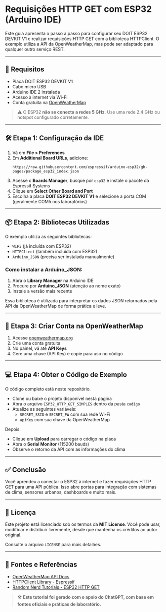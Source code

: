 # **Requisições HTTP GET com ESP32 (Arduino IDE)**

Este guia apresenta o passo a passo para configurar seu DOIT ESP32 DEVKIT V1 e realizar requisições HTTP GET com a biblioteca HTTPClient. O exemplo utiliza a API da OpenWeatherMap, mas pode ser adaptado para qualquer outro serviço REST.

---

## 🧰 Requisitos

- Placa DOIT ESP32 DEVKIT V1
- Cabo micro USB
- Arduino IDE 2 instalada
- Acesso à internet via Wi-Fi
- Conta gratuita na [OpenWeatherMap](https://openweathermap.org/api)

> ⚠️ O ESP32 **não se conecta a redes 5 GHz**. Use uma rede 2.4 GHz ou hotspot configurado corretamente.

---

## 🛠️ Etapa 1: Configuração da IDE


1. Vá em **File > Preferences**
2. Em **Additional Board URLs**, adicione:
   ```
   https://raw.githubusercontent.com/espressif/arduino-esp32/gh-pages/package_esp32_index.json
   ```
3. Acesse o **Boards Manager**, busque por `esp32` e instale o pacote da Espressif Systems
4. Clique em **Select Other Board and Port**
5. Escolha a placa **DOIT ESP32 DEVKIT V1** e selecione a porta COM (geralmente COM5 nos laboratórios)

---

## 📦 Etapa 2: Bibliotecas Utilizadas

O exemplo utiliza as seguintes bibliotecas:

- `WiFi` (já incluída com ESP32)
- `HTTPClient` (também incluída com ESP32)
- `Arduino_JSON` (precisa ser instalada manualmente)

### Como instalar a Arduino_JSON:

1. Abra o **Library Manager** na Arduino IDE
2. Procure por **Arduino_JSON** (atenção ao nome exato)
3. Instale a versão mais recente

Essa biblioteca é utilizada para interpretar os dados JSON retornados pela API da OpenWeatherMap de forma prática e leve.

---

## 🔐 Etapa 3: Criar Conta na OpenWeatherMap

1. Acesse [openweathermap.org](https://openweathermap.org)
2. Crie uma conta gratuita
3. No painel, vá até **API Keys**
4. Gere uma chave (API Key) e copie para uso no código

---

## 💻 Etapa 4: Obter o Código de Exemplo

O código completo está neste repositório.

- Clone ou baixe o projeto disponível nesta página
- Abra o arquivo `ESP32_HTTP_GET_SIMPLES` dentro da pasta `codigo`
- Atualize as seguintes variáveis:
  - `SECRET_SSID` e `SECRET_PW` com sua rede Wi-Fi
  - `apiKey` com sua chave da OpenWeatherMap  

Depois:

- Clique em **Upload** para carregar o código na placa
- Abra o **Serial Monitor** (115200 bauds)
- Observe o retorno da API com as informações do clima

---

## ✅ Conclusão

Você aprendeu a conectar o ESP32 à internet e fazer requisições HTTP GET para uma API pública. Isso abre portas para integração com sistemas de clima, sensores urbanos, dashboards e muito mais.

---

## 📄 Licença

Este projeto está licenciado sob os termos da **MIT License**. Você pode usar, modificar e distribuir livremente, desde que mantenha os créditos ao autor original.

Consulte o arquivo `LICENSE` para mais detalhes.

---

## 🔗 Fontes e Referências

- [OpenWeatherMap API Docs](https://openweathermap.org/current)
- [HTTPClient Library - Espressif](https://github.com/espressif/arduino-esp32/tree/master/libraries/HTTPClient)
- [Random Nerd Tutorials - ESP32 HTTP GET](https://randomnerdtutorials.com/esp32-http-get-openweathermap-arduino/)

> 🛠️ **Este tutorial foi gerado com o apoio do ChatGPT, com base em fontes oficiais e práticas de laboratório.**

